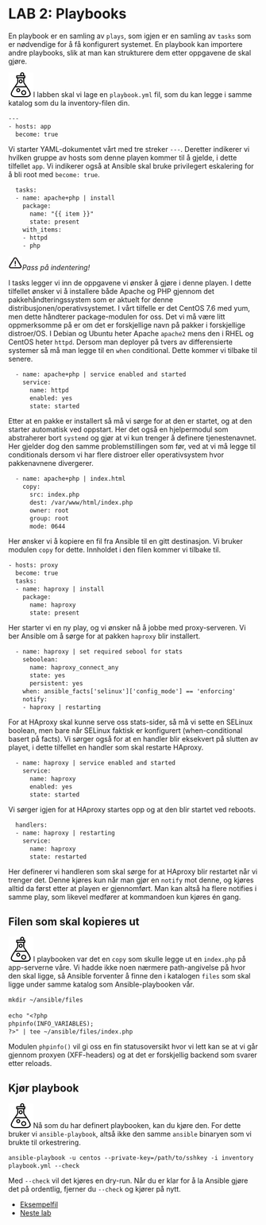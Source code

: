 # LAB 2: Playbooks
En playbook er en samling av ```plays```, som igjen er en samling av ```tasks``` som er nødvendige for å få konfigurert systemet.
En playbook kan importere andre playbooks, slik at man kan strukturere dem etter oppgavene de skal gjøre.

![oppgave](lab/image/task.png)I labben skal vi lage en `playbook.yml` fil, som du kan legge i samme katalog som du la inventory-filen din.

```
---
- hosts: app
  become: true
```

Vi starter YAML-dokumentet vårt med tre streker ```---```. Deretter indikerer vi hvilken gruppe av hosts som denne playen kommer til å gjelde, i dette tilfellet ```app```. Vi indikerer også at Ansible skal bruke privilegert eskalering for å bli root med ```become: true```.

```
  tasks:
  - name: apache+php | install
    package:
      name: "{{ item }}"
      state: present
    with_items:
    - httpd
    - php
```

![alert](lab/image/alert.png)*Pass på indentering!*

I tasks legger vi inn de oppgavene vi ønsker å gjøre i denne playen. I dette tilfellet ønsker vi å installere både Apache og PHP gjennom det pakkehåndteringssystem som er aktuelt for denne distribusjonen/operativsystemet. I vårt tilfelle er det CentOS 7.6 med yum, men dette håndterer package-modulen for oss. Det vi må være litt oppmerksomme på er om det er forskjellige navn på pakker i forskjellige distroer/OS. I Debian og Ubuntu heter Apache ```apache2``` mens den i RHEL og CentOS heter ```httpd```. Dersom man deployer på tvers av differensierte systemer så må man legge til en ```when``` conditional. Dette kommer vi tilbake til senere.

```
  - name: apache+php | service enabled and started
    service:
      name: httpd
      enabled: yes
      state: started
```

Etter at en pakke er installert så må vi sørge for at den er startet, og at den starter automatisk ved oppstart. Her det også en hjelpermodul som abstraherer bort ```systemd``` og gjør at vi kun trenger å definere tjenestenavnet. Her gjelder dog den samme problemstillingen som før, ved at vi må legge til conditionals dersom vi har flere distroer eller operativsystem hvor pakkenavnene divergerer.

```
  - name: apache+php | index.html
    copy:
      src: index.php
      dest: /var/www/html/index.php
      owner: root
      group: root
      mode: 0644
```

Her ønsker vi å kopiere en fil fra Ansible til en gitt destinasjon. Vi bruker modulen ```copy``` for dette. Innholdet i den filen kommer vi tilbake til.

```
- hosts: proxy
  become: true
  tasks:
  - name: haproxy | install
    package:
      name: haproxy
      state: present
```

Her starter vi en ny play, og vi ønsker nå å jobbe med proxy-serveren. Vi ber Ansible om å sørge for at pakken ```haproxy``` blir installert.

```
  - name: haproxy | set required sebool for stats
    seboolean:
      name: haproxy_connect_any
      state: yes
      persistent: yes
    when: ansible_facts['selinux']['config_mode'] == 'enforcing'
    notify:
    - haproxy | restarting
```

For at HAproxy skal kunne serve oss stats-sider, så må vi sette en SELinux boolean, men bare når SELinux faktisk er konfigurert (when-conditional basert på facts). Vi sørger også for at en handler blir eksekvert på slutten av playet, i dette tilfellet en handler som skal restarte HAproxy.

```
  - name: haproxy | service enabled and started
    service:
      name: haproxy
      enabled: yes
      state: started
```

Vi sørger igjen for at HAproxy startes opp og at den blir startet ved reboots.


```
  handlers:
  - name: haproxy | restarting
    service:
      name: haproxy
      state: restarted
```

Her definerer vi handleren som skal sørge for at HAproxy blir restartet når vi trenger det. Denne kjøres kun når man gjør en ```notify``` mot denne, og kjøres alltid da først etter at playen er gjennomført. Man kan altså ha flere notifies i samme play, som likevel medfører at kommandoen kun kjøres én gang.

## Filen som skal kopieres ut
![oppgave](lab/image/task.png)I playbooken var det en `copy` som skulle legge ut en `index.php` på app-serverne våre. Vi hadde ikke noen nærmere path-angivelse på hvor den skal ligge, så Ansible forventer å finne den i katalogen `files` som skal ligge under samme katalog som Ansible-playbooken vår.

```
mkdir ~/ansible/files

echo "<?php
phpinfo(INFO_VARIABLES);
?>" | tee ~/ansible/files/index.php
```

Modulen `phpinfo()` vil gi oss en fin statusoversikt hvor vi lett kan se at vi går gjennom proxyen (XFF-headers) og at det er forskjellig backend som svarer etter reloads.

## Kjør playbook
![oppgave](lab/image/task.png)Nå som du har definert playbooken, kan du kjøre den. For dette bruker vi `ansible-playbook`, altså ikke den samme `ansible` binaryen som vi brukte til orkestrering.

```
ansible-playbook -u centos --private-key=/path/to/sshkey -i inventory playbook.yml --check
```

Med `--check` vil det kjøres en dry-run. Når du er klar for å la Ansible gjøre det på ordentlig, fjerner du `--check` og kjører på nytt.

* [Eksempelfil](workdir/playbook.yml)
* [Neste lab](lab/3-templates.md)